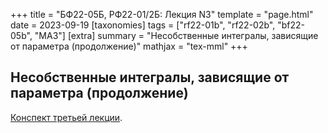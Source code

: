 +++
title = "БФ22-05Б, РФ22-01/2Б: Лекция N3"
template = "page.html"
date = 2023-09-19
[taxonomies]
tags = ["rf22-01b", "rf22-02b", "bf22-05b", "MA3"]
[extra]
summary = "Несобственные интегралы, зависящие от параметра (продолжение)"
mathjax = "tex-mml"
+++

<!-- more -->

## Несобственные интегралы, зависящие от параметра (продолжение)

[Конспект третьей лекции](/MA3_Lecture_3.pdf). 